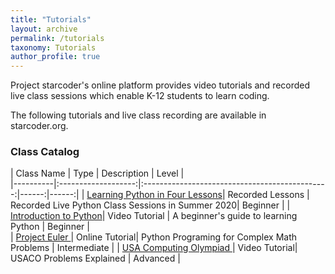 ```yaml
---
title: "Tutorials"
layout: archive
permalink: /tutorials
taxonomy: Tutorials
author_profile: true
---
```




Project starcoder's online platform provides video tutorials and recorded live class sessions which enable K-12 students to learn coding.  

The following tutorials and live class recording are available in starcoder.org.  


### Class Catalog  




| Class Name    |         Type  |       Description     |  Level |   
|----------|:-------------------:|:----------------------------------------------:|------:|------:|
| [Learning Python in Four Lessons](/categories/live-class-1/)| Recorded Lessons | Recorded Live Python Class Sessions in Summer 2020| Beginner |
| [Introduction to Python](/categories/intro-python/)| Video Tutorial | A beginner's guide to learning Python | Beginner |    
| [Project Euler ](/tags/math/)| Online Tutorial| Python Programing for Complex Math Problems | Intermediate |
| [USA Computing Olympiad ](/categories/usaco/)| Video Tutorial| USACO Problems Explained | Advanced |
